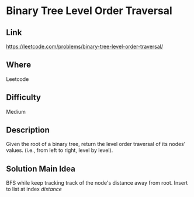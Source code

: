 # Binary Tree Level Order Traversal

## Link

https://leetcode.com/problems/binary-tree-level-order-traversal/

## Where

Leetcode

## Difficulty

Medium

## Description

Given the root of a binary tree, return the level order traversal of its nodes' values. (i.e., from left to right, level by level).

## Solution Main Idea

BFS while keep tracking track of the node's distance away from root. Insert to list at index $distance$
